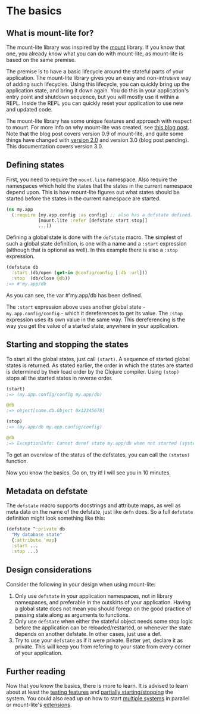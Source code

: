 # The basics

## What is mount-lite for?

The mount-lite library was inspired by the [mount](https://github.com/tolitius/mount) library.
If you know that one, you already know what you can do with mount-lite, as mount-lite is based on the same premise.

The premise is to have a basic lifecycle around the stateful parts of your application.
The mount-lite library gives you an easy and non-intrusive way of adding such lifecycles.
Using this lifecycle, you can quickly bring up the application state, and bring it down again.
You do this in your application's entry point and shutdown sequence, but you will mostly use it within a REPL.
Inside the REPL you can quickly reset your application to use new and updated code.

The mount-lite library has some unique features and approach with respect to mount.
For more info on why mount-lite was created, see [this blog post](https://www.functionalbytes.nl/clojure/mount/mount-lite/2016/02/11/mount-lite.html).
Note that the blog post covers version 0.9 of mount-lite, and quite some things have changed with [version 2.0](https://functionalbytes.nl/clojure/mount/mount-lite/2016/12/10/mount-lite-2.html) and version 3.0 (blog post pending).
This documentation covers version 3.0.

## Defining states

First, you need to require the `mount.lite` namespace.
Also require the namespaces which hold the states that the states in the current namespace depend upon.
This is how mount-lite figures out what states should be started before the states in the current namespace are started.

```clj
(ns my.app
  (:require [my.app.config :as config] ;; also has a defstate defined.
            [mount.lite :refer [defstate start stop]]
            ...))
```

Defining a global state is done with the `defstate` macro.
The simplest of such a global state definition, is one with a name and a `:start` expression (although that is optional as well).
In this example there is also a `:stop` expression.

```clj
(defstate db
  :start (db/open (get-in @config/config [:db :url]))
  :stop  (db/close @db))
;=> #'my.app/db
```

As you can see, the var #'my.app/db has been defined.

The `:start` expression above uses another global state - `my.app.config/config` - which it dereferences to get its value.
The `:stop` expression uses its own value in the same way.
This dereferencing is the way you get the value of a started state, anywhere in your application.

## Starting and stopping the states

To start all the global states, just call `(start)`.
A sequence of started global states is returned.
As stated earlier, the order in which the states are started is determined by their load order by the Clojure compiler.
Using `(stop)` stops all the started states in reverse order.

```clj
(start)
;=> (my.app.config/config my.app/db)

@db
;=> object[some.db.Object 0x12345678]

(stop)
;=> (my.app/db my.app.config/config)

@db
;=> ExceptionInfo: Cannot deref state my.app/db when not started (system :default)
```

To get an overview of the status of the defstates, you can call the `(status)` function.

Now you know the basics.
Go on, try it!
I will see you in 10 minutes.

## Metadata on defstate

The `defstate` macro supports docstrings and attribute maps, as well as meta data on the name of the defstate, just like `defn` does.
So a full `defstate` definition might look something like this:

```clj
(defstate ^:private db
  "My database state"
  {:attribute 'map}
  :start ...
  :stop ...)
```

## Design considerations

Consider the following in your design when using mount-lite:

1. Only use `defstate` in your application namespaces, not in library namespaces, and preferable in the outskirts of your application.
Having a global state does not mean you should forego on the good practice of passing state along as arguments to functions.
2. Only use `defstate` when either the stateful object needs some stop logic before the application can be reloaded/restarted, or whenever the state depends on another defstate.
In other cases, just use a def.
3. Try to use your `defstate` as if it were private.
Better yet, declare it as private.
This will keep you from refering to your state from every corner of your application.

## Further reading

Now that you know the basics, there is more to learn.
It is advised to learn about at least the [testing features](03-testing.md) and [partially starting/stopping](02-partial-system.md) the system.
You could also read up on how to start [multiple systems](04-multiple-systems.md) in parallel or mount-lite's [extensions](05-extensions.md).

